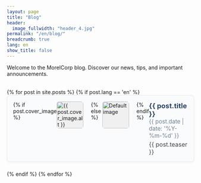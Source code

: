 ```yaml
---
layout: page
title: "Blog"
header:
  image_fullwidth: "header_4.jpg"
permalink: "/en/blog/"
breadcrumb: true
lang: en
show_title: false
---
```


<style>
.blog-list {
  list-style: none;
  padding: 0;
  margin: 2rem 0;
}
.blog-list-item {
  display: flex;
  align-items: flex-start;
  background: #fafbfc;
  border: 1px solid #e2e8f0;
  border-radius: 8px;
  margin-bottom: 1.5rem;
  padding: 1rem;
  box-shadow: 0 2px 8px rgba(0,0,0,0.04);
  transition: box-shadow 0.2s;
}
.blog-list-item:hover {
  box-shadow: 0 4px 16px rgba(0,0,0,0.10);
}
.blog-list-thumb {
  width: 72px;
  height: 72px;
  object-fit: cover;
  border-radius: 6px;
  margin-right: 1.25rem;
  background: #f0f0f0;
  flex-shrink: 0;
}
.blog-list-content {
  flex: 1 1 auto;
}
.blog-list-title {
  font-size: 1.15rem;
  font-weight: bold;
  margin: 0 0 0.25rem 0;
  color: #2a4365;
  text-decoration: none;
}
.blog-list-date {
  font-size: 0.95rem;
  color: #718096;
  margin-bottom: 0.25rem;
}
.blog-list-teaser {
  font-size: 1rem;
  color: #444;
  margin-bottom: 0;
}
</style>

Welcome to the MorelCorp blog. Discover our news, tips, and important announcements.

<ul class="blog-list">
{% for post in site.posts %}
  {% if post.lang == 'en' %}
    <li class="blog-list-item">
      {% if post.cover_image %}
        <img class="blog-list-thumb" src="{{ post.cover_image.src }}" alt="{{ post.cover_image.alt }}">
      {% else %}
        <img class="blog-list-thumb" src="/assets/img/default-blog.jpg" alt="Default image">
      {% endif %}
      <div class="blog-list-content">
        <a class="blog-list-title" href="{{ post.url }}">{{ post.title }}</a>
        <div class="blog-list-date">{{ post.date | date: '%Y-%m-%d' }}</div>
        <div class="blog-list-teaser">{{ post.teaser }}</div>
      </div>
    </li>
  {% endif %}
{% endfor %}
</ul>
